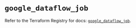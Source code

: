 # `google_dataflow_job`

Refer to the Terraform Registry for docs: [`google_dataflow_job`](https://registry.terraform.io/providers/hashicorp/google-beta/5.35.0/docs/resources/google_dataflow_job).
